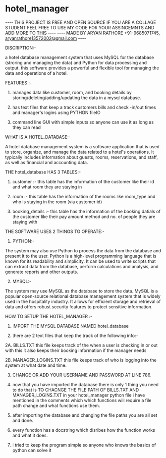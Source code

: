 # hotel_manager

 ---- THIS PROJECT IS FREE AND OPEN SOURCE IF YOU ARE A COLLAGE STUDENT FEEL FREE TO USE MY CODE FOR YOUR ASSINGEMNTS AND ADD MORE TO THIS ----
                                 ---- MADE BY ARYAN RATHORE +91-9685071745, aryanrathore13572002@gmail.com ----


DISCRIPTION:-

a hotel database management system that uses MySQL for the database (stroring and managing the data) and Python for data processing and output. 
this software provides a powerful and flexible tool for managing the data and operations of a hotel.

FEATURES :-
1. manages data like customer, room, and booking details by storing/deleting/adding/updating the data in a mysql database.

2. has text files that keep a track customers bills and check -in/out times and manager's logins using PYTHON fileIO 

3. command line GUI with simple inputs so anyone can use it as long as they can read

WHAT IS A HOTEL_DATABASE:-

A hotel database management system is a software application that is used to store, organize, and manage the data related to a hotel's operations. It typically includes information about guests, rooms, reservations, and staff, as well as financial and accounting data.

THE hotel_database HAS 3 TABLES:-

1. customer :- this table has the information of the customer like their id and what room they are staying in

2. room :- this table has the information of the rooms like room_type and who is staying in the room (via customer id)

3. booking_details :- this table has the information of the booking datials of the customer like their pay amount method and no. of people they are staying with

THE SOFTWARE USES 2 THINGS TO OPERATE:-

1. PYTHON:-

The system may also use Python to process the data from the database and present it to the user. Python is a high-level programming language that is known for its readability and simplicity. It can be used to write scripts that can extract data from the database, perform calculations and analysis, and generate reports and other outputs.

2. MYSQL:-

The system may use MySQL as the database to store the data. MySQL is a popular open-source relational database management system that is widely used in the hospitality industry. It allows for efficient storage and retrieval of data and offers robust security features to protect sensitive information.


HOW TO SETUP THE HOTEL_MANAGER :-

1. IMPORT THE MYSQL DATABASE NAMED hotel_database

2. there are 2 text files that keep the track of the following info:-

2A. BILLS.TXT this file keeps track of the when a user is checking in or out with this it also keeps their booking information if the manager needs

2B. MANAGER_LOGINS.TXT this file keeps track of who is logging into the system at what date and time.

3. CHANGE OR ADD YOUR USERNAME AND PASSWORD AT LINE 786. 

4. now that you have imported the database there is only 1 thing you need to do that is TO CHACNGE THE FILE PATH OF BILLS.TXT AND MANAGER_LOGINS.TXT in your hotel_manager python file i have mentioned in the comments which which functions will require a file path change and what functions use them.

5. after importing the database and changing the file paths you are all set and done.

6. every function has a docstring which disribes how the function works and what it does. 

7. i tried to keep the program simple so anyone who knows the basics of python can solve it 








